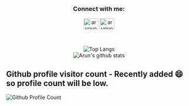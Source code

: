 <h3 align="center">Connect with me:</h3>
<div align="center">

<a href="https://stackoverflow.com/users/4270123/arun-yokesh" target="_blank"><img align="center" src="https://cdn.jsdelivr.net/npm/simple-icons@5.17.0/icons/stackoverflow.svg" alt="arunyokesh" height="30" width="40" /></a>
<a href="https://instagram.com/arunyokesh" target="_blank"><img align="center" src="https://cdn.jsdelivr.net/npm/simple-icons@3.0.1/icons/instagram.svg" alt="arunyokesh" height="30" width="40" /></a>


<br>

![Top Langs](https://github-readme-stats.vercel.app/api/top-langs/?username=yokesharun&hide=&layout=compact)
<br>
![Arun's github stats](https://github-readme-stats.vercel.app/api?username=yokesharun&show_icons=true&show_icons=true&hide=issues&include_all_commits=true&theme=gradient)

</div>

## Github profile visitor count - Recently added 😄 so profile count will be low.

![Github Profile Count](https://profile-counter.glitch.me/yokesharun/count.svg)

<!--
**yokesharun/yokesharun** is a ✨ _special_ ✨ repository because its `README.md` (this file) appears on your GitHub profile.

Here are some ideas to get you started:

- 🔭 I’m currently working on ...
- 🌱 I’m currently learning ...
- 👯 I’m looking to collaborate on ...
- 🤔 I’m looking for help with ...
- 💬 Ask me about ...
- 📫 How to reach me: ...
- 😄 Pronouns: ...
- ⚡ Fun fact: ...
-->
